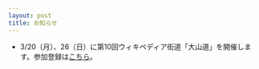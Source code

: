 ```yaml
---
layout: post
title: お知らせ
---
```


- 3/20（月）、26（日）に第10回ウィキペディア街道「大山道」を開催します。参加登録は[こちら](http://wikipedia-road-10.peatix.com/)。
